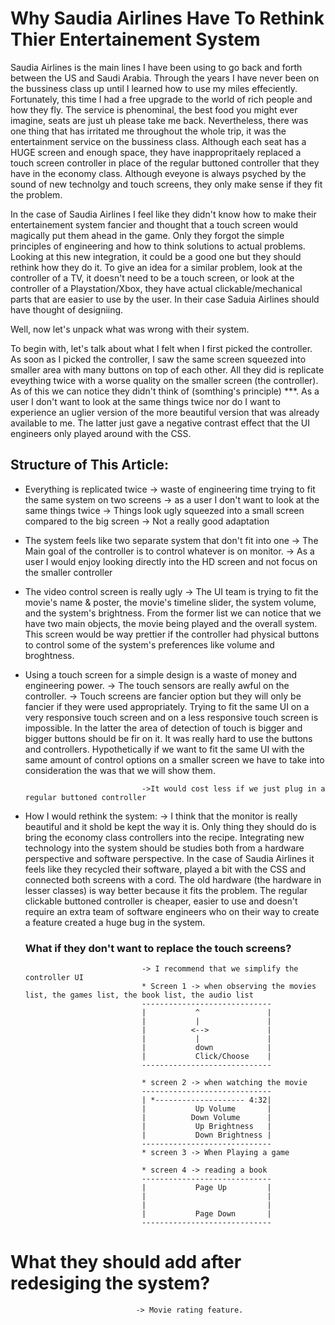 # Why Saudia Airlines Have To Rethink Thier Entertainement System
Saudia Airlines is the main lines I have been using to go back and forth between the US and Saudi Arabia. Through the years I have never been on the bussiness class up until I learned how to use my miles effeciently. Fortunately, this time I had a free upgrade to the world of rich people and how they fly. The service is phenominal, the best food you might ever imagine, seats are just uh please take me back. Nevertheless, there was one thing that has irritated me throughout the whole trip, it was the entertainment service on the bussiness class. Although each seat has a HUGE screen and enough space, they have inappropritaely replaced a touch screen controller in place of the regular buttoned controller that they have in the economy class. Although eveyone is always psyched by the sound of new technolgy and touch screens, they only make sense if they fit the problem. 

In the case of Saudia Airlines I feel like they didn't know how to make their entertainement system fancier and thought that a touch screen would magically put them ahead in the game. Only they forgot the simple principles of engineering and how to think solutions to actual problems. Looking at this new integration, it could be a good one but they should rethink how they do it. To give an idea for a similar problem, look at the controller of a TV, it doesn't need to be a touch screen, or look at the controller of a Playstation/Xbox, they have actual clickable/mechanical parts that are easier to use by the user. In their case Saduia Airlines should have thought of designiing.

Well, now let's unpack what was wrong with their system.

To begin with, let's talk about what I felt when I first picked the controller. As soon as I picked the controller, I saw the same screen squeezed into smaller area with many buttons on top of each other. All they did is replicate eveything twice with a worse quality on the smaller screen (the controller). As of this we can notice they didn't think of (somthing's principle) ***. As a user I don't want to look at the same things twice nor do I want to experience an uglier version of the more beautiful version that was already available to me. The latter just gave a negative contrast effect that the UI engineers only played around with the CSS.

## Structure of This Article:
- Everything is replicated twice 
                                -> waste of engineering time trying to fit the same system on two screens
                                -> as a user I don't want to look at the same things twice
                                -> Things look ugly squeezed into a small screen compared to the big screen -> Not a really good adaptation
- The system feels like two separate system that don't fit into one 
                                -> The Main goal of the controller is to control whatever is on monitor. 
                                -> As a user I would enjoy looking directly into the HD screen and not focus on the smaller controller


- The video control screen is really ugly 
                                -> The UI team is trying to fit the movie's name & poster, the movie's timeline slider, the system volume, and the system's brightness. From the former list we can notice that we have two main objects, the movie being played and the overall system. This screen would be way prettier if the controller had physical buttons to control some of the system's preferences like volume and broghtness.
- Using a touch screen for a simple design is a waste of money and engineering power.
                                -> The touch sensors are really awful on the controller. 
                                -> Touch screens are fancier option but they will only be fancier if they were used appropriately. Trying to fit the same UI on a very responsive touch screen and on a less responsive touch screen is impossible. In the latter the area of detection of touch is bigger and bigger buttons should be fir on it. It was really hard to use the buttons and controllers. Hypothetically if we want to fit the same UI with the same amount of control options on a smaller screen we have to take into consideration the was that we will show them. 

                                ->It would cost less if we just plug in a regular buttoned controller

- How I would rethink the system:
                                -> I think that the monitor is really beautiful and it shold be kept the way it is. Only thing they should do is bring the economy class controllers into the recipe. Integrating new technology into the system should be studies both from a hardware perspective and software perspective. In the case of Saudia Airlines it feels like they recycled their software, played a bit with the CSS and connected both screens with a cord. The old hardware (the hardware in lesser classes) is way better because it fits the problem. The regular clickable buttoned controller is cheaper, easier to use and doesn't require an extra team of software engineers who on their way to create a feature created a huge bug in the system.
    ### What if they don't want to replace the touch screens?
                                -> I recommend that we simplify the controller UI
                                * Screen 1 -> when observing the movies list, the games list, the book list, the audio list
                                -----------------------------
                                |           ^               |
                                |           |               |
                                |          <-->             |
                                |           |               |
                                |           down            |
                                |           Click/Choose    |
                                -----------------------------

                                * screen 2 -> when watching the movie
                                -----------------------------
                                | *-------------------- 4:32|
                                |           Up Volume       |
                                |          Down Volume      |
                                |           Up Brightness   |
                                |           Down Brightness |
                                -----------------------------
                                * screen 3 -> When Playing a game

                                * screen 4 -> reading a book
                                -----------------------------
                                |           Page Up         |
                                |                           |
                                |                           |
                                |           Page Down       |
                                -----------------------------
# What they should add after redesiging the system?
                                -> Movie rating feature.